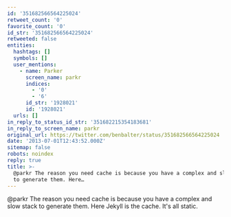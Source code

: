 ```yaml
---
id: '351682566564225024'
retweet_count: '0'
favorite_count: '0'
id_str: '351682566564225024'
retweeted: false
entities:
  hashtags: []
  symbols: []
  user_mentions:
    - name: Parker
      screen_name: parkr
      indices:
        - '0'
        - '6'
      id_str: '1928021'
      id: '1928021'
  urls: []
in_reply_to_status_id_str: '351682215354183681'
in_reply_to_screen_name: parkr
original_url: https://twitter.com/benbalter/status/351682566564225024
date: '2013-07-01T12:43:52.000Z'
sitemap: false
robots: noindex
reply: true
title: >-
  @parkr The reason you need cache is because you have a complex and slow stack
  to generate them. Here…
---
```


@parkr The reason you need cache is because you have a complex and slow stack to generate them. Here Jekyll is the cache. It's all static.
